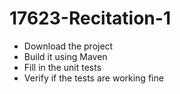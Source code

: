 # 17623-Recitation-1

- Download the project
- Build it using Maven
- Fill in the unit tests
- Verify if the tests are working fine
